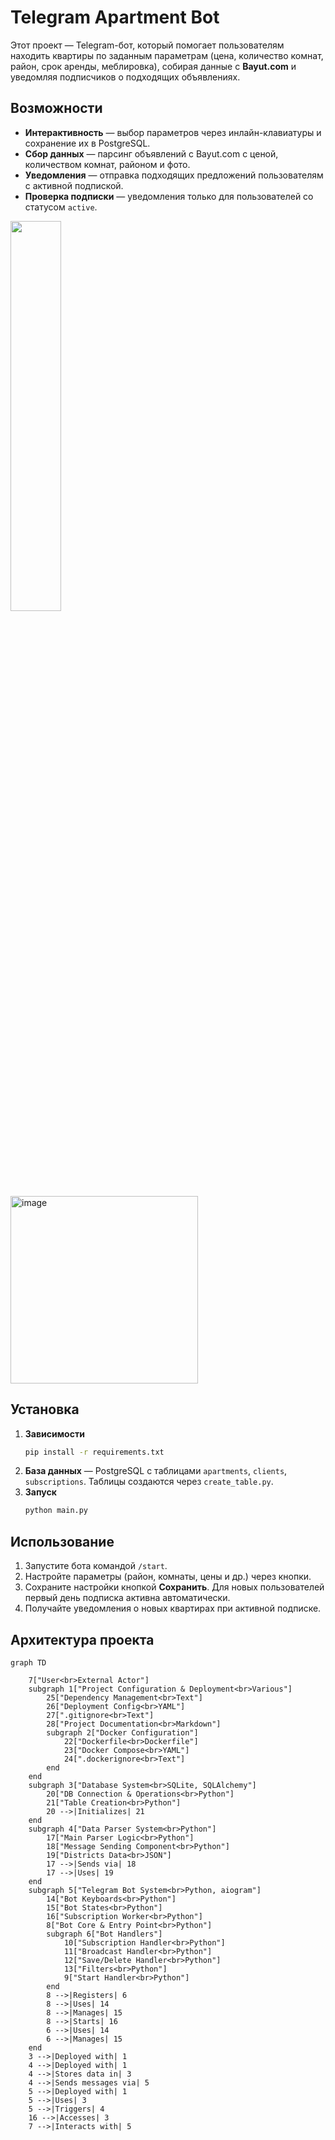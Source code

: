 # Telegram Apartment Bot  

Этот проект — Telegram-бот, который помогает пользователям находить квартиры по заданным параметрам (цена, количество комнат, район, срок аренды, меблировка), собирая данные с **Bayut.com** и уведомляя подписчиков о подходящих объявлениях.  

## Возможности  
- **Интерактивность** — выбор параметров через инлайн-клавиатуры и сохранение их в PostgreSQL.  
- **Сбор данных** — парсинг объявлений с Bayut.com с ценой, количеством комнат, районом и фото.  
- **Уведомления** — отправка подходящих предложений пользователям с активной подпиской.  
- **Проверка подписки** — уведомления только для пользователей со статусом `active`.  

<img src="https://github.com/user-attachments/assets/0b65b8b0-e926-4871-a2b6-1995cdac9099" width="40%">  
<img src="https://github.com/user-attachments/assets/fab729e6-51d3-4b9f-be20-19b5c851a01c" width="300" alt="image" />  

## Установка  
1. **Зависимости**  
   ```bash
   pip install -r requirements.txt
   ```  
2. **База данных** — PostgreSQL с таблицами `apartments`, `clients`, `subscriptions`. Таблицы создаются через `create_table.py`.  
3. **Запуск**  
   ```bash
   python main.py
   ```  

## Использование  
1. Запустите бота командой `/start`.  
2. Настройте параметры (район, комнаты, цены и др.) через кнопки.  
3. Сохраните настройки кнопкой **Сохранить**. Для новых пользователей первый день подписка активна автоматически.  
4. Получайте уведомления о новых квартирах при активной подписке.  

## Архитектура проекта

```mermaid
graph TD

    7["User<br>External Actor"]
    subgraph 1["Project Configuration & Deployment<br>Various"]
        25["Dependency Management<br>Text"]
        26["Deployment Config<br>YAML"]
        27[".gitignore<br>Text"]
        28["Project Documentation<br>Markdown"]
        subgraph 2["Docker Configuration"]
            22["Dockerfile<br>Dockerfile"]
            23["Docker Compose<br>YAML"]
            24[".dockerignore<br>Text"]
        end
    end
    subgraph 3["Database System<br>SQLite, SQLAlchemy"]
        20["DB Connection & Operations<br>Python"]
        21["Table Creation<br>Python"]
        20 -->|Initializes| 21
    end
    subgraph 4["Data Parser System<br>Python"]
        17["Main Parser Logic<br>Python"]
        18["Message Sending Component<br>Python"]
        19["Districts Data<br>JSON"]
        17 -->|Sends via| 18
        17 -->|Uses| 19
    end
    subgraph 5["Telegram Bot System<br>Python, aiogram"]
        14["Bot Keyboards<br>Python"]
        15["Bot States<br>Python"]
        16["Subscription Worker<br>Python"]
        8["Bot Core & Entry Point<br>Python"]
        subgraph 6["Bot Handlers"]
            10["Subscription Handler<br>Python"]
            11["Broadcast Handler<br>Python"]
            12["Save/Delete Handler<br>Python"]
            13["Filters<br>Python"]
            9["Start Handler<br>Python"]
        end
        8 -->|Registers| 6
        8 -->|Uses| 14
        8 -->|Manages| 15
        8 -->|Starts| 16
        6 -->|Uses| 14
        6 -->|Manages| 15
    end
    3 -->|Deployed with| 1
    4 -->|Deployed with| 1
    4 -->|Stores data in| 3
    4 -->|Sends messages via| 5
    5 -->|Deployed with| 1
    5 -->|Uses| 3
    5 -->|Triggers| 4
    16 -->|Accesses| 3
    7 -->|Interacts with| 5
```

